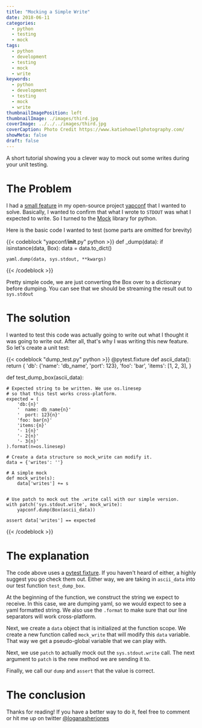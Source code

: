 ```yaml
---
title: "Mocking a Simple Write"
date: 2018-06-11
categories:
  - python
  - testing
  - mock
tags:
  - python
  - development
  - testing
  - mock
  - write
keywords:
  - python
  - development
  - testing
  - mock
  - write
thumbnailImagePosition: left
thumbnailImage: ./images/third.jpg
coverImage: ../../../images/third.jpg
coverCaption: Photo Credit https://www.katiehowellphotography.com/
showMeta: false
draft: false
---
```


A short tutorial showing you a clever way to mock out some writes during your unit testing.

<!--more-->

# The Problem

I had a [small feature](https://github.com/loganasherjones/yapconf/issues/78) in my open-source
project [yapconf](https://github.com/loganasherjones/yapconf) that I wanted to solve.
Basically, I wanted to confirm that what I wrote to `STDOUT` was what I expected to write. So I
turned to the [Mock](https://docs.python.org/3/library/unittest.mock.html) library for python.

Here is the basic code I wanted to test (some parts are omitted for brevity)

{{< codeblock "yapconf/__init__.py" python >}}
def _dump(data):
    if isinstance(data, Box):
        data = data.to_dict()

    yaml.dump(data, sys.stdout, **kwargs)

{{< /codeblock >}}

Pretty simple code, we are just converting the Box over to a dictionary before dumping. You can
see that we should be streaming the result out to `sys.stdout`

# The solution

I wanted to test this code was actually going to write out what I thought it was going to write
out. After all, that's why I was writing this new feature. So let's create a unit test:

{{< codeblock "dump_test.py" python >}}
@pytest.fixture
def ascii_data():
  return {
    'db': {'name': 'db_name', 'port': 123},
    'foo': 'bar',
    'items': [1, 2, 3],
  }

def test_dump_box(ascii_data):

    # Expected string to be written. We use os.linesep
    # so that this test works cross-platform.
    expected = (
        'db:{n}'
        '  name: db_name{n}'
        '  port: 123{n}'
        'foo: bar{n}'
        'items:{n}'
        '- 1{n}'
        '- 2{n}'
        '- 3{n}'
    ).format(n=os.linesep)

    # Create a data structure so mock_write can modify it.
    data = {'writes': ''}

    # A simple mock
    def mock_write(s):
        data['writes'] += s


    # Use patch to mock out the .write call with our simple version.
    with patch('sys.stdout.write', mock_write):
        yapconf.dump(Box(ascii_data))

    assert data['writes'] == expected

{{< /codeblock >}}

# The explanation

The code above uses a [pytest fixture](https://docs.pytest.org/en/latest/fixture.html). If you
haven't heard of either, a highly suggest you go check them out. Either way, we are taking in
`ascii_data` into our test function `test_dump_box`.

At the beginning of the function, we construct the string we expect to receive. In this case, we
are dumping yaml, so we would expect to see a yaml formatted string. We also use the `.format`
to make sure that our line separators will work cross-platform.

Next, we create a `data` object that is initialized at the function scope. We create a new
function called `mock_write` that will modify this `data` variable. That way we get a pseudo-global
variable that we can play with.

Next, we use `patch` to actually mock out the `sys.stdout.write` call. The next argument to
`patch` is the new method we are sending it to.

Finally, we call our `dump` and `assert` that the value is correct.

# The conclusion

Thanks for reading! If you have a better way to do it, feel free to comment or hit me up on
twitter [@loganasherjones](https://twitter.com/LoganAsherJones)

